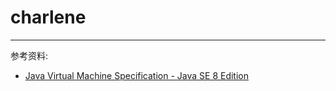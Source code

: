 # charlene



---

参考资料:

* [Java Virtual Machine Specification -
   Java SE 8 Edition](https://docs.oracle.com/javase/specs/jvms/se8/html/index.html)